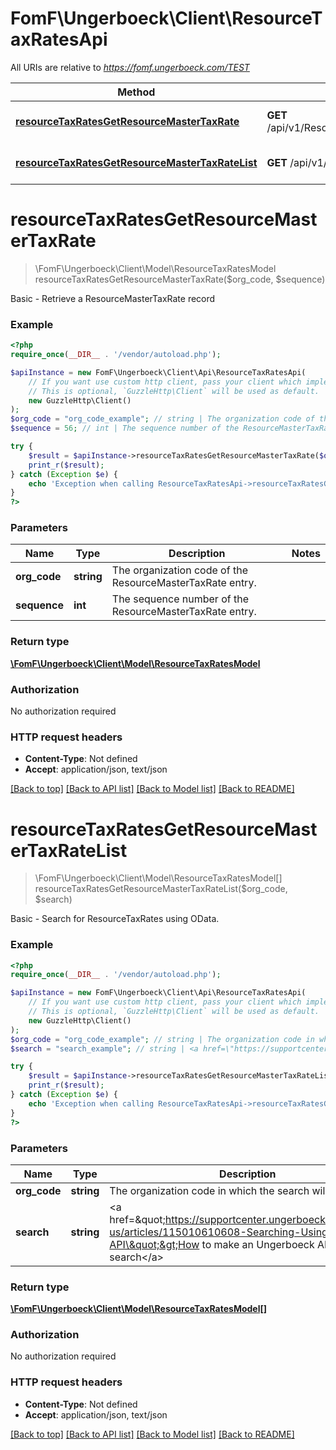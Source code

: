 # FomF\Ungerboeck\Client\ResourceTaxRatesApi

All URIs are relative to *https://fomf.ungerboeck.com/TEST*

Method | HTTP request | Description
------------- | ------------- | -------------
[**resourceTaxRatesGetResourceMasterTaxRate**](ResourceTaxRatesApi.md#resourceTaxRatesGetResourceMasterTaxRate) | **GET** /api/v1/ResourceTaxRates/{OrgCode}/{Sequence} | Basic - Retrieve a ResourceMasterTaxRate record
[**resourceTaxRatesGetResourceMasterTaxRateList**](ResourceTaxRatesApi.md#resourceTaxRatesGetResourceMasterTaxRateList) | **GET** /api/v1/ResourceTaxRates/{OrgCode} | Basic - Search for ResourceTaxRates using OData.


# **resourceTaxRatesGetResourceMasterTaxRate**
> \FomF\Ungerboeck\Client\Model\ResourceTaxRatesModel resourceTaxRatesGetResourceMasterTaxRate($org_code, $sequence)

Basic - Retrieve a ResourceMasterTaxRate record

### Example
```php
<?php
require_once(__DIR__ . '/vendor/autoload.php');

$apiInstance = new FomF\Ungerboeck\Client\Api\ResourceTaxRatesApi(
    // If you want use custom http client, pass your client which implements `GuzzleHttp\ClientInterface`.
    // This is optional, `GuzzleHttp\Client` will be used as default.
    new GuzzleHttp\Client()
);
$org_code = "org_code_example"; // string | The organization code of the ResourceMasterTaxRate entry.
$sequence = 56; // int | The sequence number of the ResourceMasterTaxRate entry.

try {
    $result = $apiInstance->resourceTaxRatesGetResourceMasterTaxRate($org_code, $sequence);
    print_r($result);
} catch (Exception $e) {
    echo 'Exception when calling ResourceTaxRatesApi->resourceTaxRatesGetResourceMasterTaxRate: ', $e->getMessage(), PHP_EOL;
}
?>
```

### Parameters

Name | Type | Description  | Notes
------------- | ------------- | ------------- | -------------
 **org_code** | **string**| The organization code of the ResourceMasterTaxRate entry. |
 **sequence** | **int**| The sequence number of the ResourceMasterTaxRate entry. |

### Return type

[**\FomF\Ungerboeck\Client\Model\ResourceTaxRatesModel**](../Model/ResourceTaxRatesModel.md)

### Authorization

No authorization required

### HTTP request headers

 - **Content-Type**: Not defined
 - **Accept**: application/json, text/json

[[Back to top]](#) [[Back to API list]](../../README.md#documentation-for-api-endpoints) [[Back to Model list]](../../README.md#documentation-for-models) [[Back to README]](../../README.md)

# **resourceTaxRatesGetResourceMasterTaxRateList**
> \FomF\Ungerboeck\Client\Model\ResourceTaxRatesModel[] resourceTaxRatesGetResourceMasterTaxRateList($org_code, $search)

Basic - Search for ResourceTaxRates using OData.

### Example
```php
<?php
require_once(__DIR__ . '/vendor/autoload.php');

$apiInstance = new FomF\Ungerboeck\Client\Api\ResourceTaxRatesApi(
    // If you want use custom http client, pass your client which implements `GuzzleHttp\ClientInterface`.
    // This is optional, `GuzzleHttp\Client` will be used as default.
    new GuzzleHttp\Client()
);
$org_code = "org_code_example"; // string | The organization code in which the search will take place
$search = "search_example"; // string | <a href=\"https://supportcenter.ungerboeck.com/hc/en-us/articles/115010610608-Searching-Using-the-API\">How to make an Ungerboeck API search</a>

try {
    $result = $apiInstance->resourceTaxRatesGetResourceMasterTaxRateList($org_code, $search);
    print_r($result);
} catch (Exception $e) {
    echo 'Exception when calling ResourceTaxRatesApi->resourceTaxRatesGetResourceMasterTaxRateList: ', $e->getMessage(), PHP_EOL;
}
?>
```

### Parameters

Name | Type | Description  | Notes
------------- | ------------- | ------------- | -------------
 **org_code** | **string**| The organization code in which the search will take place |
 **search** | **string**| &lt;a href&#x3D;\&quot;https://supportcenter.ungerboeck.com/hc/en-us/articles/115010610608-Searching-Using-the-API\&quot;&gt;How to make an Ungerboeck API search&lt;/a&gt; |

### Return type

[**\FomF\Ungerboeck\Client\Model\ResourceTaxRatesModel[]**](../Model/ResourceTaxRatesModel.md)

### Authorization

No authorization required

### HTTP request headers

 - **Content-Type**: Not defined
 - **Accept**: application/json, text/json

[[Back to top]](#) [[Back to API list]](../../README.md#documentation-for-api-endpoints) [[Back to Model list]](../../README.md#documentation-for-models) [[Back to README]](../../README.md)

